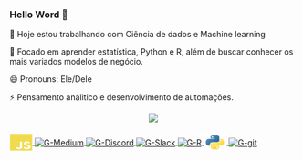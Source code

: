 ### Hello Word 👋


🔭 Hoje estou trabalhando com Ciência de dados e Machine learning

🌱 Focado em aprender estatística, Python e R, além de buscar conhecer os mais variados modelos de negócio.

😄 Pronouns: Ele/Dele

⚡ Pensamento análitico e desenvolvimento de automações.



<div align="center">
  <a href="https://github.com/GabrielPassosBA">
  <img height="180em" src="https://github-readme-stats.vercel.app/api?username=GabrielPassosBA&show_icons=false&theme=solar&include_all_commits=true&count_private=true"/>
  
</div>

  <div style="display: inline_block"><br>
  <img align="center" alt="G-Js" height="30" width="40" src="https://raw.githubusercontent.com/devicons/devicon/master/icons/javascript/javascript-plain.svg">
  <img align="center" alt="G-Medium" height="30" width="40" src="https://img.shields.io/badge/Medium-12100E?style=for-the-badge&logo=medium&logoColor=white">
  <img align="center" alt="G-Discord" height="30" width="40" src="https://img.shields.io/badge/Discord-7289DA?style=for-the-badge&logo=discord&logoColor=white">
  <img align="center" alt="G-Slack" height="30" width="40" src="https://img.shields.io/badge/Slack-4A154B?style=for-the-badge&logo=slack&logoColor=white">
  <img align="center" alt="G-R" height="30" width="40" src="https://img.shields.io/badge/R-276DC3?style=for-the-badge&logo=r&logoColor=white">
  <img align="center" alt="G-Python" height="30" width="40" src="https://raw.githubusercontent.com/devicons/devicon/master/icons/python/python-original.svg">
  <img align="center" alt="G-git" height="30" width="40" src="https://img.shields.io/badge/GitHub-100000?style=for-the-badge&logo=github&logoColor=white">
  
</div>
  
    

  
